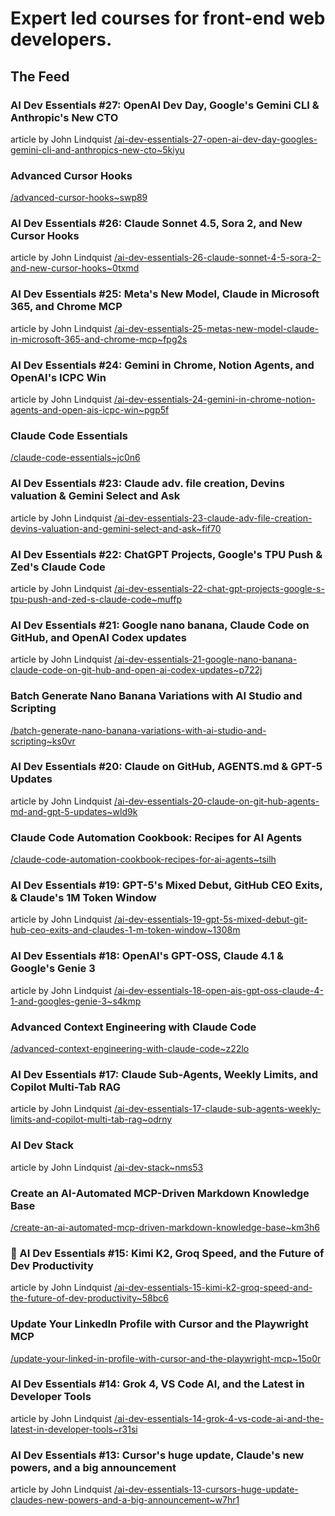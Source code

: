 # Expert led courses for front-end web developers.

## The Feed

### AI Dev Essentials #27: OpenAI Dev Day, Google's Gemini CLI & Anthropic's New CTO
article by John Lindquist
[/ai-dev-essentials-27-open-ai-dev-day-googles-gemini-cli-and-anthropics-new-cto~5kiyu](/ai-dev-essentials-27-open-ai-dev-day-googles-gemini-cli-and-anthropics-new-cto~5kiyu)

### Advanced Cursor Hooks
[/advanced-cursor-hooks~swp89](/advanced-cursor-hooks~swp89)

### AI Dev Essentials #26: Claude Sonnet 4.5, Sora 2, and New Cursor Hooks
article by John Lindquist
[/ai-dev-essentials-26-claude-sonnet-4-5-sora-2-and-new-cursor-hooks~0txmd](/ai-dev-essentials-26-claude-sonnet-4-5-sora-2-and-new-cursor-hooks~0txmd)

### AI Dev Essentials #25: Meta's New Model, Claude in Microsoft 365, and Chrome MCP
article by John Lindquist
[/ai-dev-essentials-25-metas-new-model-claude-in-microsoft-365-and-chrome-mcp~fpg2s](/ai-dev-essentials-25-metas-new-model-claude-in-microsoft-365-and-chrome-mcp~fpg2s)

### AI Dev Essentials #24: Gemini in Chrome, Notion Agents, and OpenAI's ICPC Win
article by John Lindquist
[/ai-dev-essentials-24-gemini-in-chrome-notion-agents-and-open-ais-icpc-win~pgp5f](/ai-dev-essentials-24-gemini-in-chrome-notion-agents-and-open-ais-icpc-win~pgp5f)

### Claude Code Essentials
[/claude-code-essentials~jc0n6](/claude-code-essentials~jc0n6)

### AI Dev Essentials #23: Claude adv. file creation, Devins valuation & Gemini Select and Ask
article by John Lindquist
[/ai-dev-essentials-23-claude-adv-file-creation-devins-valuation-and-gemini-select-and-ask~fif70](/ai-dev-essentials-23-claude-adv-file-creation-devins-valuation-and-gemini-select-and-ask~fif70)

### AI Dev Essentials #22: ChatGPT Projects, Google's TPU Push & Zed's Claude Code
article by John Lindquist
[/ai-dev-essentials-22-chat-gpt-projects-google-s-tpu-push-and-zed-s-claude-code~muffp](/ai-dev-essentials-22-chat-gpt-projects-google-s-tpu-push-and-zed-s-claude-code~muffp)

### AI Dev Essentials #21: Google nano banana, Claude Code on GitHub, and OpenAI Codex updates
article by John Lindquist
[/ai-dev-essentials-21-google-nano-banana-claude-code-on-git-hub-and-open-ai-codex-updates~p722j](/ai-dev-essentials-21-google-nano-banana-claude-code-on-git-hub-and-open-ai-codex-updates~p722j)

### Batch Generate Nano Banana Variations with AI Studio and Scripting
[/batch-generate-nano-banana-variations-with-ai-studio-and-scripting~ks0vr](/batch-generate-nano-banana-variations-with-ai-studio-and-scripting~ks0vr)

### AI Dev Essentials #20: Claude on GitHub, AGENTS.md & GPT-5 Updates
article by John Lindquist
[/ai-dev-essentials-20-claude-on-git-hub-agents-md-and-gpt-5-updates~wld9k](/ai-dev-essentials-20-claude-on-git-hub-agents-md-and-gpt-5-updates~wld9k)

### Claude Code Automation Cookbook: Recipes for AI Agents
[/claude-code-automation-cookbook-recipes-for-ai-agents~tsilh](/claude-code-automation-cookbook-recipes-for-ai-agents~tsilh)

### AI Dev Essentials #19: GPT-5's Mixed Debut, GitHub CEO Exits, & Claude's 1M Token Window
article by John Lindquist
[/ai-dev-essentials-19-gpt-5s-mixed-debut-git-hub-ceo-exits-and-claudes-1-m-token-window~1308m](/ai-dev-essentials-19-gpt-5s-mixed-debut-git-hub-ceo-exits-and-claudes-1-m-token-window~1308m)

### AI Dev Essentials #18: OpenAI's GPT-OSS, Claude 4.1 & Google's Genie 3
article by John Lindquist
[/ai-dev-essentials-18-open-ais-gpt-oss-claude-4-1-and-googles-genie-3~s4kmp](/ai-dev-essentials-18-open-ais-gpt-oss-claude-4-1-and-googles-genie-3~s4kmp)

### Advanced Context Engineering with Claude Code
[/advanced-context-engineering-with-claude-code~z22lo](/advanced-context-engineering-with-claude-code~z22lo)

### AI Dev Essentials #17: Claude Sub-Agents, Weekly Limits, and Copilot Multi-Tab RAG
article by John Lindquist
[/ai-dev-essentials-17-claude-sub-agents-weekly-limits-and-copilot-multi-tab-rag~odrny](/ai-dev-essentials-17-claude-sub-agents-weekly-limits-and-copilot-multi-tab-rag~odrny)

### AI Dev Stack
article by John Lindquist
[/ai-dev-stack~nms53](/ai-dev-stack~nms53)

### Create an AI-Automated MCP-Driven Markdown Knowledge Base
[/create-an-ai-automated-mcp-driven-markdown-knowledge-base~km3h6](/create-an-ai-automated-mcp-driven-markdown-knowledge-base~km3h6)

### 🚀 AI Dev Essentials #15: Kimi K2, Groq Speed, and the Future of Dev Productivity
article by John Lindquist
[/ai-dev-essentials-15-kimi-k2-groq-speed-and-the-future-of-dev-productivity~58bc6](/ai-dev-essentials-15-kimi-k2-groq-speed-and-the-future-of-dev-productivity~58bc6)

### Update Your LinkedIn Profile with Cursor and the Playwright MCP
[/update-your-linked-in-profile-with-cursor-and-the-playwright-mcp~15o0r](/update-your-linked-in-profile-with-cursor-and-the-playwright-mcp~15o0r)

### AI Dev Essentials #14: Grok 4, VS Code AI, and the Latest in Developer Tools
article by John Lindquist
[/ai-dev-essentials-14-grok-4-vs-code-ai-and-the-latest-in-developer-tools~r31si](/ai-dev-essentials-14-grok-4-vs-code-ai-and-the-latest-in-developer-tools~r31si)

### AI Dev Essentials #13: Cursor's huge update, Claude's new powers, and a big announcement
article by John Lindquist
[/ai-dev-essentials-13-cursors-huge-update-claudes-new-powers-and-a-big-announcement~w7hr1](/ai-dev-essentials-13-cursors-huge-update-claudes-new-powers-and-a-big-announcement~w7hr1)
